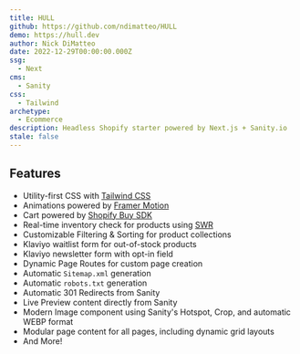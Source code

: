 ```yaml
---
title: HULL
github: https://github.com/ndimatteo/HULL
demo: https://hull.dev
author: Nick DiMatteo
date: 2022-12-29T00:00:00.000Z
ssg:
  - Next
cms:
  - Sanity
css:
  - Tailwind
archetype:
  - Ecommerce
description: Headless Shopify starter powered by Next.js + Sanity.io
stale: false
---
```


## Features

- Utility-first CSS with [Tailwind CSS](https://tailwindcss.com)
- Animations powered by [Framer Motion](https://www.framer.com/motion/)
- Cart powered by [Shopify Buy SDK](https://www.npmjs.com/package/shopify-buy)
- Real-time inventory check for products using [SWR](https://swr.vercel.app)
- Customizable Filtering & Sorting for product collections
- Klaviyo waitlist form for out-of-stock products
- Klaviyo newsletter form with opt-in field
- Dynamic Page Routes for custom page creation
- Automatic `Sitemap.xml` generation
- Automatic `robots.txt` generation
- Automatic 301 Redirects from Sanity
- Live Preview content directly from Sanity
- Modern Image component using Sanity's Hotspot, Crop, and automatic WEBP format
- Modular page content for all pages, including dynamic grid layouts
- And More!
